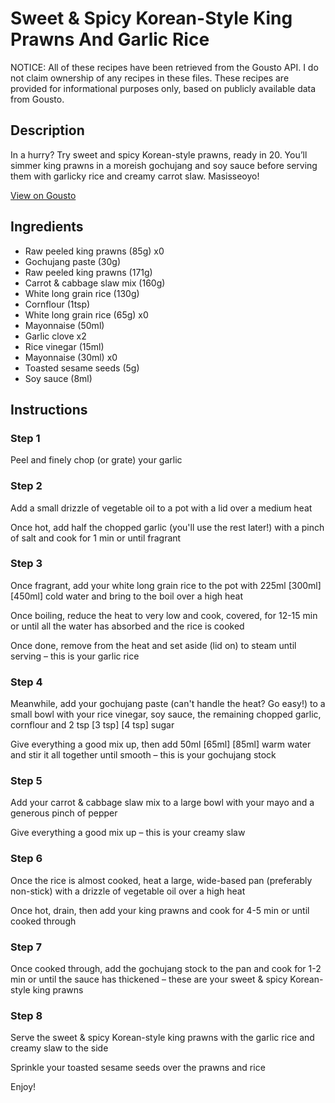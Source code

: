 # Sweet & Spicy Korean-Style King Prawns And Garlic Rice

NOTICE: All of these recipes have been retrieved from the Gousto API. I do not claim ownership of any recipes in these files. These recipes are provided for informational purposes only, based on publicly available data from Gousto.

## Description

In a hurry? Try sweet and spicy Korean-style prawns, ready in 20. You’ll simmer king prawns in a moreish gochujang and soy sauce before serving them with garlicky rice and creamy carrot slaw. Masisseoyo!


[View on Gousto](https://www.gousto.co.uk/recipes/cookbook/sweet-spicy-korean-style-prawns-and-garlic-rice)

## Ingredients

- Raw peeled king prawns (85g) x0
- Gochujang paste (30g)
- Raw peeled king prawns (171g)
- Carrot & cabbage slaw mix (160g)
- White long grain rice (130g)
- Cornflour (1tsp)
- White long grain rice (65g) x0
- Mayonnaise (50ml)
- Garlic clove x2
- Rice vinegar (15ml)
- Mayonnaise (30ml) x0
- Toasted sesame seeds (5g)
- Soy sauce (8ml)

## Instructions


### Step 1

Peel and finely chop (or grate) your garlic


### Step 2

Add a small drizzle of vegetable oil to a pot with a lid over a medium heat

Once hot, add half the chopped garlic (you'll use the rest later!) with a pinch of salt and cook for 1 min or until fragrant


### Step 3

Once fragrant, add your white long grain rice to the pot with 225ml <span class="text-purple">[300ml]</span><span class="text-danger"> [450ml] </span>cold water and bring to the boil over a high heat

Once boiling, reduce the heat to very low and cook, covered, for 12-15 min or until all the water has absorbed and the rice is cooked

Once done, remove from the heat and set aside (lid on) to steam until serving – this is your garlic rice


### Step 4

Meanwhile, add your gochujang paste (can't handle the heat? Go easy!) to a small bowl with your rice vinegar, soy sauce, the remaining chopped garlic, cornflour and 2 tsp <span class="text-purple">[3 tsp]</span> <span class="text-danger">[4 tsp]</span> sugar

Give everything a good mix up, then add 50ml <span class="text-purple">[65ml]</span><span class="text-danger"> [85ml] </span>warm water and stir it all together until smooth – this is your gochujang stock


### Step 5

Add your carrot & cabbage slaw mix to a large bowl with your mayo and a generous pinch of pepper

Give everything a good mix up – this is your creamy slaw


### Step 6

Once the rice is almost cooked, heat a large, wide-based pan (preferably non-stick) with a drizzle of vegetable oil over a high heat

Once hot, drain, then add your king prawns and cook for 4-5 min or until cooked through


### Step 7

Once cooked through, add the gochujang stock to the pan and cook for 1-2 min or until the sauce has thickened – these are your sweet & spicy Korean-style king prawns

### Step 8

Serve the sweet & spicy Korean-style king prawns with the garlic rice and creamy slaw to the side

Sprinkle your toasted sesame seeds over the prawns and rice

Enjoy!

